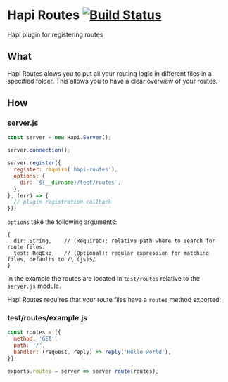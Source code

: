 # Hapi Routes [![Build Status](https://travis-ci.org/Salesflare/hapi-routes.svg)](https://travis-ci.org/Salesflare/hapi-routes)
Hapi plugin for registering routes

## What
Hapi Routes alows you to put all your routing logic in different files in a specified folder.
This allows you to have a clear overview of your routes.

## How
### server.js
```javascript
const server = new Hapi.Server();

server.connection();

server.register({
  register: require('hapi-routes'),
  options: {
    dir: `${__dirname}/test/routes`,
  },
}, (err) => {
  // plugin registration callback
});
```

`options` take the following arguments:
```
{
  dir: String,    // (Required): relative path where to search for route files.
  test: ReqExp,   // (Optional): regular expression for matching files, defaults to /\.(js)$/
}
```
In the example the routes are located in `test/routes` relative to the `server.js` module.

Hapi Routes requires that your route files have a `routes` method exported:

### test/routes/example.js
```javascript
const routes = [{
  method: 'GET',
  path: '/',
  handler: (request, reply) => reply('Hello world'),
}];

exports.routes = server => server.route(routes);
```
